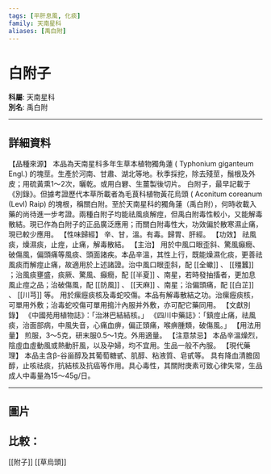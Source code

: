 ```yaml
---
tags: [平肝息風, 化痰]
family: 天南星科
aliases: [禹白附]
---
```


# 白附子

**科屬**: 天南星科  
**別名**: 禹白附  

---

## 詳細資料
【品種來源】
本品為天南星科多年生草本植物獨角蓮 (
Typhonium giganteum
Engl.) 的塊莖。生產於河南、甘肅、湖北等地。秋季採挖，除去殘莖，鬚根及外皮；用硫黃熏1～2次，曬乾。或用白礬、生薑製後切片。
白附子，最早記載于《別錄》。但據考證歷代本草所載者為毛茛科植物黃花烏頭 (
Aconitum coreanum
(Levl) Raip) 的塊根，稱關白附。至於天南星科的獨角蓮（禹白附），何時收載入藥的尚待進一步考證。兩種白附子均能祛風痰解痙，但禹白附毒性較小，又能解毒散結。現已作為白附子的正品廣泛應用；而關白附毒性大，功效偏於散寒濕止痛，現已較少應用。
【性味歸經】
辛、甘，溫。有毒。歸胃、肝經。
【功效】
祛風痰，燥濕痰，止痙，止痛，解毒散結。
【主治】
用於中風口眼歪斜、驚風癲癇、破傷風，偏頭痛等風痰、頭面諸疾。本品辛溫，其性上行，既能燥濕化痰，更善祛風痰而解痙止痛，故適用於上述諸證。治中風口眼歪斜，配 [[全蠍]] 、 [[殭蠶]] ；治風痰壅盛，痰厥、驚風、癲癇，配 [[半夏]] 、南星，若時發抽搐者，更加息風止痙之品；治破傷風，配 [[防風]] 、 [[天麻]] 、南星；治偏頭痛，配 [[白芷]] 、 [[川芎]] 等。
用於瘰癧痰核及毒蛇咬傷。本品有解毒散結之功。治瘰癧痰核，可單用外敷；治毒蛇咬傷可單用搗汁內服并外敷，亦可配它藥同用。
【文獻別錄】
《中國苑用植物誌》：「治淋巴結結核。」
《四川中藥誌》：「鎮痙止痛，祛風痰，治面部病，中風失音，心痛血痹，偏正頭痛，喉痹腫類，破傷風。」
【用法用量】
煎服，3～5克，研末服0.5～1克。外用適量。
【注意禁忌】
本品辛溫燥烈，陰虛血虛動風或熱動肝風，以及孕婦，均不宜用。生品一般不內服。
【現代藥理】
本品主含β-谷甾醇及其葡萄糖甙、肌醇、粘液質、皂甙等。
具有降血清膽固醇，止咳祛痰，抗結核及抗癌等作用。具心毒性，其關附庚素可致心律失常，生品成人中毒量為15～45g/日。

---

## 圖片
## 比較：
[[附子]]
[[草烏頭]]
